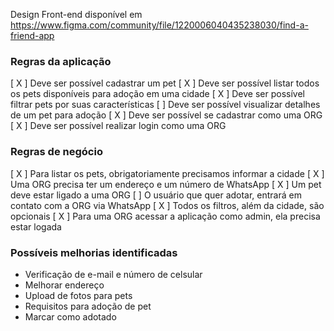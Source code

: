 Design Front-end disponível em https://www.figma.com/community/file/1220006040435238030/find-a-friend-app

### Regras da aplicação

[ X ] Deve ser possível cadastrar um pet
[ X ] Deve ser possível listar todos os pets disponíveis para adoção em uma cidade
[ X ] Deve ser possível filtrar pets por suas características
[  ] Deve ser possível visualizar detalhes de um pet para adoção
[ X ] Deve ser possível se cadastrar como uma ORG
[ X ] Deve ser possível realizar login como uma ORG

### Regras de negócio

[ X ] Para listar os pets, obrigatoriamente precisamos informar a cidade
[ X ] Uma ORG precisa ter um endereço e um número de WhatsApp
[ X ] Um pet deve estar ligado a uma ORG
[  ] O usuário que quer adotar, entrará em contato com a ORG via WhatsApp
[ X ] Todos os filtros, além da cidade, são opcionais
[ X ] Para uma ORG acessar a aplicação como admin, ela precisa estar logada


### Possíveis melhorias identificadas
- Verificação de e-mail e número de celsular
- Melhorar endereço
- Upload de fotos para pets
- Requisitos para adoção de pet
- Marcar como adotado
